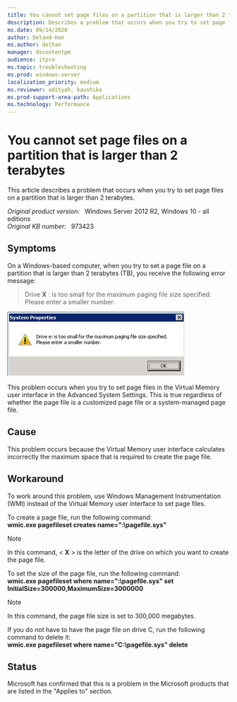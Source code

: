 ```yaml
---
title: You cannot set page files on a partition that is larger than 2 terabytes
description: Describes a problem that occurs when you try to set page files on a partition that is larger than 2 terabytes
ms.date: 09/14/2020
author: Deland-Han
ms.author: delhan 
manager: dscontentpm
audience: itpro
ms.topic: troubleshooting
ms.prod: windows-server
localization_priority: medium
ms.reviewer: adityah, kaushika
ms.prod-support-area-path: Applications
ms.technology: Performance
---
```

# You cannot set page files on a partition that is larger than 2 terabytes

This article describes a problem that occurs when you try to set page files on a partition that is larger than 2 terabytes.

_Original product version:_ &nbsp; Windows Server 2012 R2, Windows 10 - all editions  
_Original KB number:_ &nbsp; 973423

## Symptoms

On a Windows-based computer, when you try to set a page file on a partition that is larger than 2 terabytes (TB), you receive the following error message:  
>Drive **X** : is too small for the maximum paging file size specified. Please enter a smaller number.

![Screenshot of System Properties](./media/cannot-set-page-files-on-partition-larger-than-2-tb/drive-too-small.jpg)

This problem occurs when you try to set page files in the Virtual Memory user interface in the Advanced System Settings. This is true regardless of whether the page file is a customized page file or a system-managed page file.

## Cause

This problem occurs because the Virtual Memory user interface calculates incorrectly the maximum space that is required to create the page file.

## Workaround

To work around this problem, use Windows Management Instrumentation (WMI) instead of the Virtual Memory user interface to set page files.

To create a page file, run the following command:  
 **wmic.exe pagefileset creates name="<X>:\\pagefile.sys"**  
>[!Note]
 In this command, < **X** > is the letter of the drive on which you want to create the page file.

To set the size of the page file, run the following command:  
 **wmic.exe pagefileset where name="<X>:\\pagefile.sys" set InitialSize=300000,MaximumSize=3000000**  
>[!Note]
 In this command, the page file size is set to 300,000 megabytes.

If you do not have to have the page file on drive C, run the following command to delete it:  
 **wmic.exe pagefileset where name="C:\\pagefile.sys" delete**  

## Status

Microsoft has confirmed that this is a problem in the Microsoft products that are listed in the "Applies to" section.
